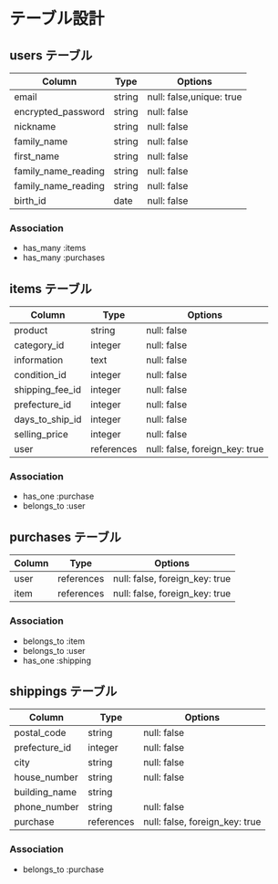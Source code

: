 # テーブル設計

## users テーブル

| Column              | Type   | Options                  |
| ------------------- | ------ | -----------              |
| email               | string | null: false,unique: true |
| encrypted_password  | string | null: false              |
| nickname            | string | null: false              |
| family_name         | string | null: false              |
| first_name          | string | null: false              |
| family_name_reading | string | null: false              |
| family_name_reading | string | null: false              |
| birth_id            | date   | null: false             　|

### Association

- has_many :items
- has_many :purchases

## items テーブル

| Column           | Type               | Options                        |
| ---------------- | ------------------ | ------------------------------ |
| product          | string             | null: false                    |
| category_id      | integer            | null: false                    |
| information      | text               | null: false                    |
| condition_id     | integer            | null: false                    |
| shipping_fee_id  | integer            | null: false                    |
| prefecture_id    | integer            | null: false                    |
| days_to_ship_id  | integer            | null: false                    |
| selling_price    | integer            | null: false                    |
| user             | references         | null: false, foreign_key: true |

### Association

- has_one   :purchase
- belongs_to :user

## purchases テーブル

| Column    | Type       | Options                        |
| ------    | ------     | -----------                    |
| user      | references | null: false, foreign_key: true |
| item      | references | null: false, foreign_key: true |
### Association

- belongs_to :item
- belongs_to :user
- has_one :shipping

## shippings テーブル

| Column           | Type       |   Options                     |
| ---------------- | -----------| ----------------------------- |
| postal_code      | string     | null: false                    |
| prefecture_id    | integer    | null: false                   |
| city             | string     | null: false                   |
| house_number     | string     | null: false                   |
| building_name    | string     |                               |
| phone_number     | string     | null: false                   |
| purchase         | references |null: false, foreign_key: true |

### Association

- belongs_to :purchase

